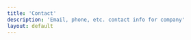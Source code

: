 ```yaml
---
title: 'Contact'
description: 'Email, phone, etc. contact info for company'
layout: default
---
```


